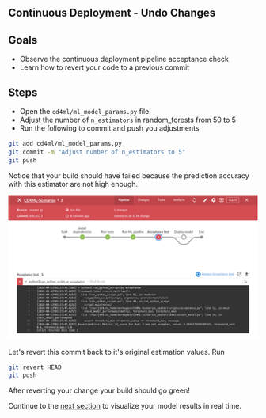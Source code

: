 ## Continuous Deployment - Undo Changes

## Goals

* Observe the continuous deployment pipeline acceptance check
* Learn how to revert your code to a previous commit

## Steps

* Open the `cd4ml/ml_model_params.py` file.
* Adjust the number of `n_estimators` in random_forests from 50 to 5
* Run the following to commit and push you adjustments
```bash
git add cd4ml/ml_model_params.py
git commit -m "Adjust number of n_estimators to 5"
git push
``` 
Notice that your build should have failed because the prediction accuracy with this estimator are not high enough. 

![BuildFailedCD](./images/BuildFailedCD.png)

Let's revert this commit back to it's original estimation values. Run 
```bash
git revert HEAD
git push
```

After reverting your change your build should go green!

Continue to the [next section](6-KibanaLogVisualization.md) to visualize your model results in real time. 